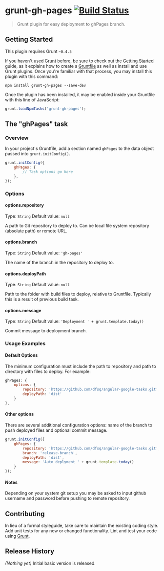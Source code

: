 # grunt-gh-pages [![Build Status](https://travis-ci.org/dfsq/grunt-gh-pages.svg?branch=master)](https://travis-ci.org/dfsq/grunt-gh-pages)

> Grunt plugin for easy deployment to ghPages branch.

## Getting Started
This plugin requires Grunt `~0.4.5`

If you haven't used [Grunt](http://gruntjs.com/) before, be sure to check out the [Getting Started](http://gruntjs.com/getting-started) guide, as it explains how to create a [Gruntfile](http://gruntjs.com/sample-gruntfile) as well as install and use Grunt plugins. Once you're familiar with that process, you may install this plugin with this command:

```shell
npm install grunt-gh-pages --save-dev
```

Once the plugin has been installed, it may be enabled inside your Gruntfile with this line of JavaScript:

```js
grunt.loadNpmTasks('grunt-gh-pages');
```

## The "ghPages" task

### Overview
In your project's Gruntfile, add a section named `ghPages` to the data object passed into `grunt.initConfig()`.

```js
grunt.initConfig({
    ghPages: {
        // Task options go here
    },
});
```

### Options

#### options.repository
Type: `String`
Default value: `null`

A path to Git repository to deploy to. Can be local file system repository (absolute path) or remote URL.

#### options.branch
Type: `String`
Default value: `'gh-pages'`

The name of the branch in the repository to deploy to.

#### options.deployPath
Type: `String`
Default value: `null`

Path to the folder with build files to deploy, relative to Gruntfile. Typically this is a result of previous build task.

#### options.message
Type: `String`
Default value: `'Deployment ' + grunt.template.today()`

Commit message to deployment branch.

### Usage Examples

#### Default Options
The minimum configuration must include the path to repository and path to directory with files to deploy. For example:

```js
ghPages: {
	options: {
		repository: 'https://github.com/dfsq/angular-google-tasks.git',
		deployPath: 'dist'
	}
},
```

#### Other options
There are several additional configuration options: name of the branch to push deployed files and optional commit message.

```js
grunt.initConfig({
    ghPages: {
    	repository: 'https://github.com/dfsq/angular-google-tasks.git',
    	branch: 'release-branch',
    	deployPath: 'dist',
    	message: 'Auto deplyment ' + grunt.template.today()
    }
});
```

#### Notes
Depending on your system git setup you may be asked to input github username and password before pushing to remote repository.

## Contributing
In lieu of a formal styleguide, take care to maintain the existing coding style. Add unit tests for any new or changed functionality. Lint and test your code using [Grunt](http://gruntjs.com/).

## Release History
_(Nothing yet)_ Initial basic version is released.